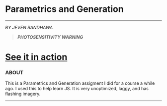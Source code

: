 # Parametrics and Generation
---
_BY JEVEN RANDHAWA_
> **_PHOTOSENSITIVITY WARNING_**

# [See it in action](https://jevendev.github.io/Parametrics-and-Generation/)

### ABOUT
This is a Parametrics and Generation assigment I did for a course a while ago. I used this to help learn JS. It is very unoptimized, laggy, and has flashing imagery.

---

